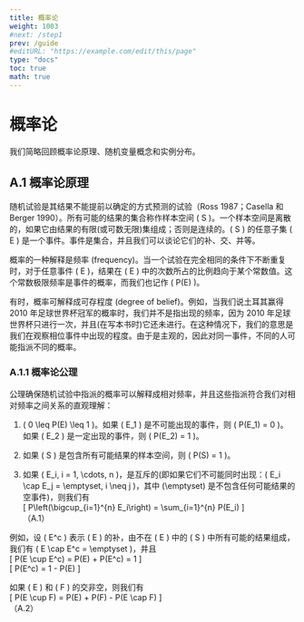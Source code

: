 ```yaml
---
title: 概率论
weight: 1003
#next: /step1
prev: /guide
#editURL: "https://example.com/edit/this/page"
type: "docs"
toc: true
math: true
---
```


# 概率论

我们简略回顾概率论原理、随机变量概念和实例分布。

## A.1 概率论原理

随机试验是其结果不能提前以确定的方式预测的试验（Ross 1987；Casella 和 Berger 1990）。所有可能的结果的集合称作样本空间 \( S \)。一个样本空间是离散的，如果它由结果的有限(或可数无限)集组成；否则是连续的。\( S \) 的任意子集 \( E \) 是一个事件。事件是集合，并且我们可以谈论它们的补、交、并等。

概率的一种解释是频率 (frequency)。当一个试验在完全相同的条件下不断重复时，对于任意事件 \( E \)，结果在 \( E \) 中的次数所占的比例趋向于某个常数值。这个常数极限频率是事件的概率，而我们也记作 \( P(E) \)。

有时，概率可解释成可存程度 (degree of belief)。例如，当我们说土耳其赢得 2010 年足球世界杯冠军的概率时，我们并不是指出现的频率，因为 2010 年足球世界杯只进行一次，并且(在写本书时)它还未进行。在这种情况下，我们的意思是我们在观察相位事件中出现的程度。由于是主观的，因此对同一事件，不同的人可能指派不同的概率。

### A.1.1 概率论公理

公理确保随机试验中指派的概率可以解释成相对频率，并且这些指派符合我们对相对频率之间关系的直观理解：

1. \( 0 \leq P(E) \leq 1 \)。如果 \( E_1 \) 是不可能出现的事件，则 \( P(E_1) = 0 \)。如果 \( E_2 \) 是一定出现的事件，则 \( P(E_2) = 1 \)。

2. 如果 \( S \) 是包含所有可能结果的样本空间，则 \( P(S) = 1 \)。

3. 如果 \( E_i, i = 1, \cdots, n \)，是互斥的(即如果它们不可能同时出现：\( E_i \cap E_j = \emptyset, i \neq j \)，其中 \(\emptyset\) 是不包含任何可能结果的空事件)，则我们有  
   \[
   P\left(\bigcup_{i=1}^{n} E_i\right) = \sum_{i=1}^{n} P(E_i)
   \]  
   （A.1）

例如，设 \( E^c \) 表示 \( E \) 的补，由不在 \( E \) 中的 \( S \) 中所有可能的结果组成，我们有 \( E \cap E^c = \emptyset \)，并且  
\[
P(E \cup E^c) = P(E) + P(E^c) = 1
\]  
\[
P(E^c) = 1 - P(E)
\]

如果 \( E \) 和 \( F \) 的交非空，则我们有  
\[
P(E \cup F) = P(E) + P(F) - P(E \cap F)
\]  
（A.2）
